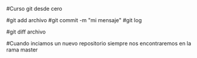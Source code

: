#Curso git desde cero

#git add archivo
#git commit -m "mi mensaje"
#git log


#git diff archivo

#Cuando inciamos un nuevo repositorio siempre nos encontraremos en la rama master
